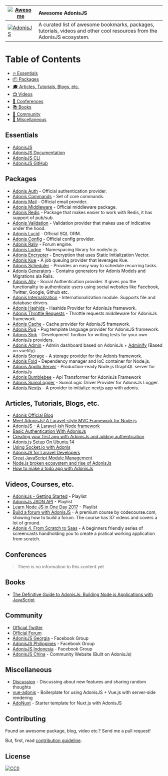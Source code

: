 | [![Awesome](https://cdn.rawgit.com/sindresorhus/awesome/d7305f38d29fed78fa85652e3a63e154dd8e8829/media/badge.svg)](https://github.com/sindresorhus/awesome) | Awesome AdonisJS |
| ---------------- |:-------------|
| [![AdonisJS](https://adonisjs.com/images/badge.svg)](http://adonisjs.com) | A curated list of awesome bookmarks, packages, tutorials, videos and other cool resources from the AdonisJS ecosystem. |

# Table of Contents
- [:fire: Essentials](#essentials)
- [:package: Packages](#packages)
- [:mortar_board: Articles, Tutorials, Blogs, etc.](#articles-tutorials-blogs-etc)
- [:tv: Videos](#videos)
- [:office: Conferences](#conferences)
- [:books: Books](#books)
- [:loudspeaker: Community](#community)
- [:nut_and_bolt: Miscellaneous](#miscellaneous)

## Essentials
- [AdonisJS](http://adonisjs.com)
- [AdonisJS Documentation](http://adonisjs.com/docs/)
- [AdonisJS CLI](https://github.com/adonisjs/adonis-cli)
- [AdonisJS GitHub](https://github.com/adonisjs)

## Packages
- [Adonis Auth](https://github.com/adonisjs/adonis-auth) - Official authentication provider.
- [Adonis Commands](https://github.com/adonisjs/adonis-commands) - Set of core commands.
- [Adonis Mail](https://github.com/adonisjs/adonis-mail) - Official email provider.
- [Adonis Middleware](https://github.com/adonisjs/adonis-middleware) - Official middleware package.
- [Adonis Redis](https://github.com/adonisjs/adonis-redis) - Package that makes easier to work with Redis, it has support of pub/sub.
- [Adonis Validation](https://github.com/adonisjs/adonis-validation-provider) - Validation provider that makes use of indicative under the hood.
- [Adonis Lucid](https://github.com/adonisjs/adonis-lucid) - Official SQL ORM.
- [Adonis Config](https://github.com/adonisjs/adonis-config-provider) - Official config provider.
- [Adonis Rally](https://github.com/adonisjs/adonis-rally) - Forum engine.
- [Adonis Lodge](https://www.npmjs.com/package/adonis-lodge) - Namespacing library for node/io js.
- [Adonis Encrypter](https://github.com/pixeleur/adonis-encrypter) - Encryption that uses Static Initialization Vector.
- [Adonis Kue](https://www.npmjs.com/package/adonis-kue) - A job queuing provider that leverages Kue.
- [Adonis Scheduler](https://www.npmjs.com/package/adonis-scheduler) - Provides an easy way to schedule recurring tasks.
- [Adonis Generators](https://github.com/rtablada/adonis-generators) - Contains generators for Adonis Models and Migrations ala Rails.
- [Adonis Ally](https://github.com/adonisjs/adonis-ally) - Social Authentication provider. It gives you the functionality to authenticate users using social websites like Facebook, Twitter, Google, Github etc.
- [Adonis Internalization](https://github.com/adonisjs/adonis-antl) - Internationalization module. Supports file and database drivers.
- [Adonis Hashids](https://www.npmjs.com/package/adonis-hashids) - Hashids Provider for AdonisJs framework.
- [Adonis Throttle Requests](https://www.npmjs.com/package/adonis-throttle-requests) - Throttle requests middleware for AdonisJs framework.
- [Adonis Cache](https://github.com/helnokaly/adonis-cache) - Cache provider for AdonisJS framework.
- [Adonis Pug](https://github.com/webdevian/adonis-pug) - Pug template language provider for AdonisJS framework.
- [Adonis Sink](https://github.com/adonisjs/adonis-sink) - Development Toolbox for writing tests for your own AdonisJs providers.
- [Adonis Admin](https://github.com/adonis-china/adonis-admin) - Admin dashboard based on AdonisJs + [Adminify](https://github.com/wxs77577/adminify) (Based on vuetify).
- [Adonis Storage](https://github.com/nrempel/adonis-storage) - A storage provider for the Adonis framework.
- [Adonis Fold](https://github.com/poppinss/adonis-fold) - Dependency manager and IoC container for Node.js.
- [Adonis Apollo Server](https://github.com/ammezie/adonis-apollo-server) - Production-ready Node.js GraphQL server for AdonisJs
- [Adonis Bumblebee](https://github.com/rhwilr/adonis-bumblebee) - Api Transformer for AdonisJs Framework
- [Adonis SumoLogger](https://github.com/carlsonorozco/adonis-sumo-logger) - SumoLogic Driver Provider for AdonisJs Logger.
- [Adonis Nextjs](https://github.com/omarkhatibco/adonis-nextjs) - A provider to initialize nextjs app with adonis.

## Articles, Tutorials, Blogs, etc.
- [Adonis Official Blog](https://adonisjs.svbtle.com)
- [Meet AdonisJs! A Laravel-style MVC Framework for Node.js](https://scotch.io/tutorials/meet-adonisjs-a-laravel-style-mvc-framework-for-node-js)
- [AdonisJS - A Laravel-ish Node framework](http://heera.it/adonis-laravel-ish-node-framework#.V9vW2KNh1TJ)
- [Basic Authentication With AdonisJs](https://adonisjs.svbtle.com/basic-authentication-with-adonisjs)
- [Creating your first app with AdonisJs and adding authentication](https://auth0.com/blog/creating-your-first-app-with-adonisj-and-adding-authentication/)
- [Adonis.js Setup On Ubuntu 14](https://www.vultr.com/docs/adonis-js-setup-on-ubuntu-14)
- [Using Socket.io with Adonis](http://amanvirk.me/using-socket-io-with-adonis/)
- [AdonisJS for Laravel Developers](http://codefortheweb.com/blog/adonisjs-for-laravel-developers)
- [Great JavaScript Module Management](https://medium.com/@assertchris/effortless-javascript-modules-f6c1059d11d4#.vcx23lblo)
- [Node.js broken ecosystem and rise of AdonisJs](https://medium.com/@Charles6Andy/node-js-broken-ecosystem-and-rise-of-adonisjs-46e3d63e5fcc#.fkxzcpx0t)
- [How to make a todo app with AdonisJs](https://madsobel.com/how-to-make-a-todo-app-with-adonisjs)

## Videos, Courses, etc.
- [AdonisJs - Getting Started](https://www.youtube.com/watch?v=3dRbd2G9QZI&list=PLWmIA5YpCsizOMoM3tH5NSp1sHmdzVLvW) - Playlist
- [AdonisJs JSON API](https://www.youtube.com/watch?v=HSZDcSO3EcA&list=PL4j61BsbjVkKe__y9_EPGcHf-WviE8NIp) - Playlist
- [Learn Node JS in One Day 2017](https://www.youtube.com/watch?v=-tiwWt-938A&list=PL_ZUs2eBjBit6TGK5h0yomhHlCJnq0rh-) - Playlist
- [Build a forum with AdonisJS](https://www.codecourse.com/lessons/build-a-forum-with-adonis-js) - A premium course by codecourse.com, showing how to build a forum. The course has 37 videos and covers a lot of ground.
- [Adonis 4, From Scratch to Saas](https://www.bahdcasts.com/course/adonis-4-from-scratch-to-saas) - A beginners friendly series of screencasts handholding you to create a pratical working application from scratch.

## Conferences
> There is no information to this content yet

## Books
- [The Definitive Guide to AdonisJs: Building Node.js Applications with JavaScript](https://www.amazon.com/Definitive-Guide-AdonisJs-Applications-JavaScript/dp/1484233891)

## Community
- [Official Twitter](https://twitter.com/adonisframework)
- [Official Forum](https://forum.adonisjs.com)
- [AdonisJS Georgia](https://www.facebook.com/groups/adonisjs.georgia/) - Facebook Group
- [AdonisJS Philippines](https://www.facebook.com/groups/adonisjs.philippines/) - Facebook Group
- [AdonisJS Indonesia](https://www.facebook.com/groups/1255340381204098/) - Facebook Group
- [AdonisJS China](https://adonis-china.org/) - Community Website (Built on AdonisJs)

## Miscellaneous
- [Discussion](https://github.com/adonisjs/discussion) - Discussing about new features and sharing random thoughts
- [vue-adonis](https://github.com/Atinux/vue-adonis) - Boilerplate for using AdonisJS + Vue.js with server-side rendering
- [AdoNuxt](https://github.com/nuxt/adonuxt) - Starter template for Nuxt.js with AdonisJS

## Contributing

Found an awesome package, blog, video etc.? Send me a pull request!

But, first, read [contribution guideline](https://github.com/zgabievi/awesome-adonisjs/blob/master/CONTRIBUTING.md).

## License

[![CC0](http://mirrors.creativecommons.org/presskit/buttons/88x31/svg/cc-zero.svg)](https://creativecommons.org/publicdomain/zero/1.0/)
